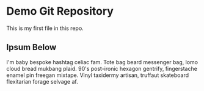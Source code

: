 # Demo Git Repository

This is my first file in this repo.

## Ipsum Below

I'm baby bespoke hashtag celiac fam. Tote bag beard messenger bag, lomo cloud bread mukbang plaid. 90's post-ironic hexagon gentrify, fingerstache enamel pin freegan mixtape. Vinyl taxidermy artisan, truffaut skateboard flexitarian forage selvage af.
